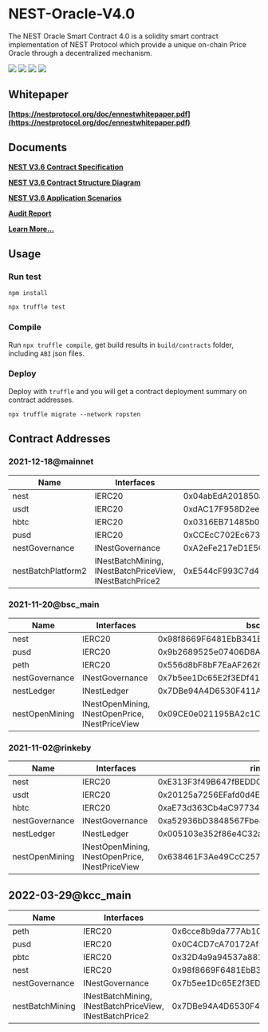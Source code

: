 # NEST-Oracle-V4.0
The NEST Oracle Smart Contract 4.0 is a solidity smart contract implementation of NEST Protocol which provide a unique on-chain Price Oracle through a decentralized mechanism.

![](https://img.shields.io/github/issues/NEST-Protocol/NEST-Oracle-V3.6)
![](https://img.shields.io/github/stars/NEST-Protocol/NEST-Oracle-V3.6)
![](https://img.shields.io/github/license/NEST-Protocol/NEST-Oracle-V3.6)
![](https://img.shields.io/twitter/url?url=https%3A%2F%2Fgithub.com%2FNEST-Protocol%2FNEST-Oracle-V3.6%2F)

## Whitepaper

**[https://nestprotocol.org/doc/ennestwhitepaper.pdf](https://nestprotocol.org/doc/ennestwhitepaper.pdf)**

## Documents

**[NEST V3.6 Contract Specification](docs/readme.md)**

**[NEST V3.6 Contract Structure Diagram](docs/nest36-contracts.svg)**

**[NEST V3.6 Application Scenarios](docs/readme.md#5-application-scenarios)**

**[Audit Report](docs/PeckShield-Audit-Report-NestV3.6.pdf)**

**[Learn More...](https://nestprotocol.org/)**

## Usage

### Run test

```shell
npm install

npx truffle test
```

### Compile

Run `npx truffle compile`, get build results in `build/contracts` folder, including `ABI` json files.

### Deploy

Deploy with `truffle` and you will get a contract deployment summary on contract addresses.

```shell
npx truffle migrate --network ropsten
```

## Contract Addresses

### 2021-12-18@mainnet
| Name | Interfaces | mainnet |
| ---- | ---- | ---- |
| nest | IERC20 | 0x04abEdA201850aC0124161F037Efd70c74ddC74C |
| usdt | IERC20 | 0xdAC17F958D2ee523a2206206994597C13D831ec7 |
| hbtc | IERC20 | 0x0316EB71485b0Ab14103307bf65a021042c6d380 |
| pusd | IERC20 | 0xCCEcC702Ec67309Bc3DDAF6a42E9e5a6b8Da58f0 |
| nestGovernance | INestGovernance | 0xA2eFe217eD1E56C743aeEe1257914104Cf523cf5 |
| nestBatchPlatform2 | INestBatchMining, INestBatchPriceView, INestBatchPrice2 | 0xE544cF993C7d477C7ef8E91D28aCA250D135aa03 |

### 2021-11-20@bsc_main
| Name | Interfaces | bsc_main |
| ---- | ---- | ---- |
| nest | IERC20 | 0x98f8669F6481EbB341B522fCD3663f79A3d1A6A7 |
| pusd | IERC20 | 0x9b2689525e07406D8A6fB1C40a1b86D2cd34Cbb2 |
| peth | IERC20 | 0x556d8bF8bF7EaAF2626da679Aa684Bac347d30bB |
| nestGovernance | INestGovernance | 0x7b5ee1Dc65E2f3EDf41c798e7bd3C22283C3D4bb |
| nestLedger | INestLedger | 0x7DBe94A4D6530F411A1E7337c7eb84185c4396e6 |
| nestOpenMining | INestOpenMining, INestOpenPrice, INestPriceView | 0x09CE0e021195BA2c1CDE62A8B187abf810951540 |

### 2021-11-02@rinkeby
| Name | Interfaces | rinkeby |
| ---- | ---- | ---- |
| nest | IERC20 | 0xE313F3f49B647fBEDDC5F2389Edb5c93CBf4EE25 |
| usdt | IERC20 | 0x20125a7256EFafd0d4Eec24048E08C5045BC5900 |
| hbtc | IERC20 | 0xaE73d363Cb4aC97734E07e48B01D0a1FF5D1190B |
| nestGovernance | INestGovernance | 0xa52936bD3848567Fbe4bA24De3370ABF419fC1f7 |
| nestLedger | INestLedger | 0x005103e352f86e4C32a3CE4B684fe211eB123210 |
| nestOpenMining | INestOpenMining, INestOpenPrice, INestPriceView | 0x638461F3Ae49CcC257ef49Fe76CCE5816A9234eF |

## 2022-03-29@kcc_main
| Name | Interfaces | kcc_main |
| ---- | ---- | ---- |
| peth | IERC20 | 0x6cce8b9da777Ab10B11f4EA8510447431ED6ad1E |
| pusd | IERC20 | 0x0C4CD7cA70172Af5f4BfCb7b0ACBf6EdFEaFab31 |
| pbtc | IERC20 | 0x32D4a9a94537a88118e878c56b93009Af234A6ce |
| nest | IERC20 | 0x98f8669F6481EbB341B522fCD3663f79A3d1A6A7 |
| nestGovernance | INestGovernance | 0x7b5ee1Dc65E2f3EDf41c798e7bd3C22283C3D4bb |
| nestBatchMining | INestBatchMining, INestBatchPriceView, INestBatchPrice2 | 0x7DBe94A4D6530F411A1E7337c7eb84185c4396e6 |